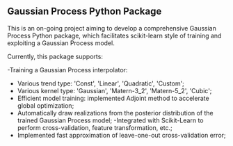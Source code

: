 ## Gaussian Process Python Package

This is an on-going project aiming to develop a comprehensive Gaussian Process
Python package, which facilitates scikit-learn style of training and exploiting
a Gaussian Process model.

Currently, this package supports:

-Training a Gaussian Process interpolator:

 - Various trend type: 'Const', 'Linear', 'Quadratic', 'Custom';
 - Various kernel type: 'Gaussian', 'Matern-3_2', 'Matern-5_2', 'Cubic';
 - Efficient model training: implemented Adjoint method to accelerate
 global optimization;
 - Automatically draw realizations from the posterior distribution of the trained
 Gaussian Process model;
 -Integrated with Scikit-Learn to perform cross-validation,
 feature transformation, etc.;
 - Implemented fast approximation of leave-one-out cross-validation error;
